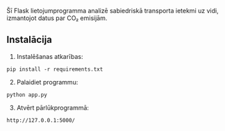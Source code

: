 Šī Flask lietojumprogramma analizē sabiedriskā transporta ietekmi uz vidi, izmantojot datus par CO₂ emisijām.

## Instalācija

1. Instalēšanas atkarības:

```
pip install -r requirements.txt
```

2. Palaidiet programmu:

```
python app.py
```

3. Atvērt pārlūkprogrammā:

```
http://127.0.0.1:5000/
```

